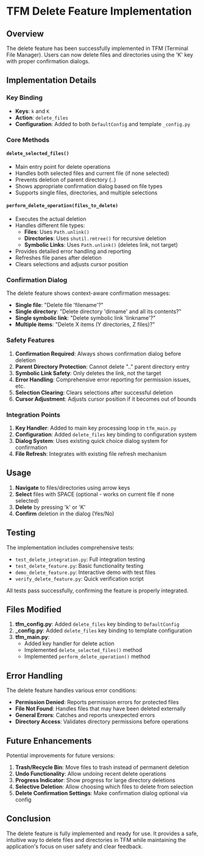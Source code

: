 # TFM Delete Feature Implementation

## Overview
The delete feature has been successfully implemented in TFM (Terminal File Manager). Users can now delete files and directories using the 'K' key with proper confirmation dialogs.

## Implementation Details

### Key Binding
- **Keys**: `k` and `K`
- **Action**: `delete_files`
- **Configuration**: Added to both `DefaultConfig` and template `_config.py`

### Core Methods

#### `delete_selected_files()`
- Main entry point for delete operations
- Handles both selected files and current file (if none selected)
- Prevents deletion of parent directory (..)
- Shows appropriate confirmation dialog based on file types
- Supports single files, directories, and multiple selections

#### `perform_delete_operation(files_to_delete)`
- Executes the actual deletion
- Handles different file types:
  - **Files**: Uses `Path.unlink()`
  - **Directories**: Uses `shutil.rmtree()` for recursive deletion
  - **Symbolic Links**: Uses `Path.unlink()` (deletes link, not target)
- Provides detailed error handling and reporting
- Refreshes file panes after deletion
- Clears selections and adjusts cursor position

### Confirmation Dialog
The delete feature shows context-aware confirmation messages:

- **Single file**: "Delete file 'filename'?"
- **Single directory**: "Delete directory 'dirname' and all its contents?"
- **Single symbolic link**: "Delete symbolic link 'linkname'?"
- **Multiple items**: "Delete X items (Y directories, Z files)?"

### Safety Features

1. **Confirmation Required**: Always shows confirmation dialog before deletion
2. **Parent Directory Protection**: Cannot delete ".." parent directory entry
3. **Symbolic Link Safety**: Only deletes the link, not the target
4. **Error Handling**: Comprehensive error reporting for permission issues, etc.
5. **Selection Clearing**: Clears selections after successful deletion
6. **Cursor Adjustment**: Adjusts cursor position if it becomes out of bounds

### Integration Points

1. **Key Handler**: Added to main key processing loop in `tfm_main.py`
2. **Configuration**: Added `delete_files` key binding to configuration system
3. **Dialog System**: Uses existing quick choice dialog system for confirmation
4. **File Refresh**: Integrates with existing file refresh mechanism

## Usage

1. **Navigate** to files/directories using arrow keys
2. **Select** files with SPACE (optional - works on current file if none selected)
3. **Delete** by pressing 'k' or 'K'
4. **Confirm** deletion in the dialog (Yes/No)

## Testing

The implementation includes comprehensive tests:

- `test_delete_integration.py`: Full integration testing
- `test_delete_feature.py`: Basic functionality testing
- `demo_delete_feature.py`: Interactive demo with test files
- `verify_delete_feature.py`: Quick verification script

All tests pass successfully, confirming the feature is properly integrated.

## Files Modified

1. **tfm_config.py**: Added `delete_files` key binding to `DefaultConfig`
2. **_config.py**: Added `delete_files` key binding to template configuration
3. **tfm_main.py**: 
   - Added key handler for delete action
   - Implemented `delete_selected_files()` method
   - Implemented `perform_delete_operation()` method

## Error Handling

The delete feature handles various error conditions:

- **Permission Denied**: Reports permission errors for protected files
- **File Not Found**: Handles files that may have been deleted externally
- **General Errors**: Catches and reports unexpected errors
- **Directory Access**: Validates directory permissions before operations

## Future Enhancements

Potential improvements for future versions:

1. **Trash/Recycle Bin**: Move files to trash instead of permanent deletion
2. **Undo Functionality**: Allow undoing recent delete operations
3. **Progress Indicator**: Show progress for large directory deletions
4. **Selective Deletion**: Allow choosing which files to delete from selection
5. **Delete Confirmation Settings**: Make confirmation dialog optional via config

## Conclusion

The delete feature is fully implemented and ready for use. It provides a safe, intuitive way to delete files and directories in TFM while maintaining the application's focus on user safety and clear feedback.